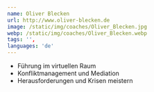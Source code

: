 ```yaml
---
name: Oliver Blecken
url: http://www.oliver-blecken.de
image: /static/img/coaches/Oliver_Blecken.jpg
webp: /static/img/coaches/Oliver_Blecken.webp
tags: '',
languages: 'de'
---
```


<ul><li>Führung im virtuellen Raum</li><li>Konfliktmanagement und Mediation</li><li>Herausforderungen und Krisen meistern</li></ul>
